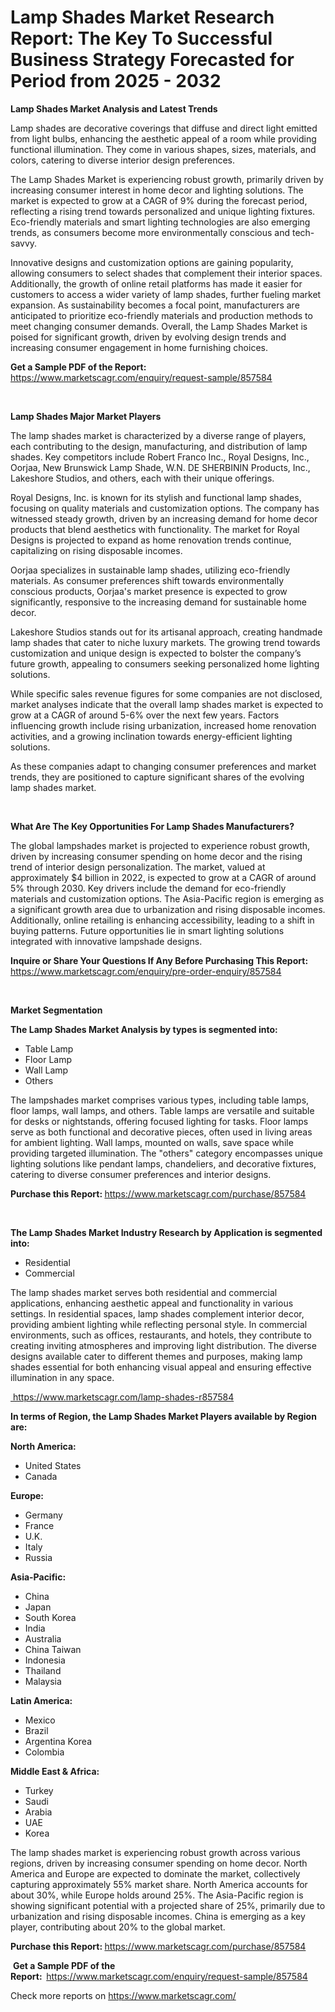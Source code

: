 <p><h1>Lamp Shades Market Research Report: The Key To Successful Business Strategy Forecasted for Period from 2025 - 2032</h1></p><p><strong>Lamp Shades Market Analysis and Latest Trends</strong></p>
<p><p>Lamp shades are decorative coverings that diffuse and direct light emitted from light bulbs, enhancing the aesthetic appeal of a room while providing functional illumination. They come in various shapes, sizes, materials, and colors, catering to diverse interior design preferences.</p><p>The Lamp Shades Market is experiencing robust growth, primarily driven by increasing consumer interest in home decor and lighting solutions. The market is expected to grow at a CAGR of 9% during the forecast period, reflecting a rising trend towards personalized and unique lighting fixtures. Eco-friendly materials and smart lighting technologies are also emerging trends, as consumers become more environmentally conscious and tech-savvy.</p><p>Innovative designs and customization options are gaining popularity, allowing consumers to select shades that complement their interior spaces. Additionally, the growth of online retail platforms has made it easier for customers to access a wider variety of lamp shades, further fueling market expansion. As sustainability becomes a focal point, manufacturers are anticipated to prioritize eco-friendly materials and production methods to meet changing consumer demands. Overall, the Lamp Shades Market is poised for significant growth, driven by evolving design trends and increasing consumer engagement in home furnishing choices.</p></p>
<p><strong>Get a Sample PDF of the Report:&nbsp;</strong> <a href="https://www.marketscagr.com/enquiry/request-sample/857584?utm_campaign=3269&utm_medium=2&utm_source=Github&utm_content=ia&utm_term=09042025&utm_id=lamp-shades">https://www.marketscagr.com/enquiry/request-sample/857584</a></p>
<p>&nbsp;</p>
<p><strong>Lamp Shades Major Market Players</strong></p>
<p><p>The lamp shades market is characterized by a diverse range of players, each contributing to the design, manufacturing, and distribution of lamp shades. Key competitors include Robert Franco Inc., Royal Designs, Inc., Oorjaa, New Brunswick Lamp Shade, W.N. DE SHERBININ Products, Inc., Lakeshore Studios, and others, each with their unique offerings.</p><p>Royal Designs, Inc. is known for its stylish and functional lamp shades, focusing on quality materials and customization options. The company has witnessed steady growth, driven by an increasing demand for home decor products that blend aesthetics with functionality. The market for Royal Designs is projected to expand as home renovation trends continue, capitalizing on rising disposable incomes.</p><p>Oorjaa specializes in sustainable lamp shades, utilizing eco-friendly materials. As consumer preferences shift towards environmentally conscious products, Oorjaa's market presence is expected to grow significantly, responsive to the increasing demand for sustainable home decor.</p><p>Lakeshore Studios stands out for its artisanal approach, creating handmade lamp shades that cater to niche luxury markets. The growing trend towards customization and unique design is expected to bolster the company’s future growth, appealing to consumers seeking personalized home lighting solutions.</p><p>While specific sales revenue figures for some companies are not disclosed, market analyses indicate that the overall lamp shades market is expected to grow at a CAGR of around 5-6% over the next few years. Factors influencing growth include rising urbanization, increased home renovation activities, and a growing inclination towards energy-efficient lighting solutions.</p><p>As these companies adapt to changing consumer preferences and market trends, they are positioned to capture significant shares of the evolving lamp shades market.</p></p>
<p>&nbsp;</p>
<p><strong>What Are The Key Opportunities For Lamp Shades Manufacturers?</strong></p>
<p><p>The global lampshades market is projected to experience robust growth, driven by increasing consumer spending on home decor and the rising trend of interior design personalization. The market, valued at approximately $4 billion in 2022, is expected to grow at a CAGR of around 5% through 2030. Key drivers include the demand for eco-friendly materials and customization options. The Asia-Pacific region is emerging as a significant growth area due to urbanization and rising disposable incomes. Additionally, online retailing is enhancing accessibility, leading to a shift in buying patterns. Future opportunities lie in smart lighting solutions integrated with innovative lampshade designs.</p></p>
<p><strong>Inquire or Share Your Questions If Any Before Purchasing This Report:</strong> <a href="https://www.marketscagr.com/enquiry/pre-order-enquiry/857584?utm_campaign=3269&utm_medium=2&utm_source=Github&utm_content=ia&utm_term=09042025&utm_id=lamp-shades">https://www.marketscagr.com/enquiry/pre-order-enquiry/857584</a></p>
<p>&nbsp;</p>
<p><strong>Market Segmentation</strong></p>
<p><strong>The Lamp Shades Market Analysis by types is segmented into:</strong></p>
<p><ul><li>Table Lamp</li><li>Floor Lamp</li><li>Wall Lamp</li><li>Others</li></ul></p>
<p><p>The lampshades market comprises various types, including table lamps, floor lamps, wall lamps, and others. Table lamps are versatile and suitable for desks or nightstands, offering focused lighting for tasks. Floor lamps serve as both functional and decorative pieces, often used in living areas for ambient lighting. Wall lamps, mounted on walls, save space while providing targeted illumination. The "others" category encompasses unique lighting solutions like pendant lamps, chandeliers, and decorative fixtures, catering to diverse consumer preferences and interior designs.</p></p>
<p><strong>Purchase this Report:&nbsp;</strong><a href="https://www.marketscagr.com/purchase/857584?utm_campaign=3269&utm_medium=2&utm_source=Github&utm_content=ia&utm_term=09042025&utm_id=lamp-shades">https://www.marketscagr.com/purchase/857584</a></p>
<p>&nbsp;</p>
<p><strong>The Lamp Shades Market Industry Research by Application is segmented into:</strong></p>
<p><ul><li>Residential</li><li>Commercial</li></ul></p>
<p><p>The lamp shades market serves both residential and commercial applications, enhancing aesthetic appeal and functionality in various settings. In residential spaces, lamp shades complement interior decor, providing ambient lighting while reflecting personal style. In commercial environments, such as offices, restaurants, and hotels, they contribute to creating inviting atmospheres and improving light distribution. The diverse designs available cater to different themes and purposes, making lamp shades essential for both enhancing visual appeal and ensuring effective illumination in any space.</p></p>
<p><a href="https://www.marketscagr.com/lamp-shades-r857584?utm_campaign=3269&utm_medium=2&utm_source=Github&utm_content=ia&utm_term=09042025&utm_id=lamp-shades">&nbsp;https://www.marketscagr.com/lamp-shades-r857584</a></p>
<p><strong>In terms of Region, the Lamp Shades Market Players available by Region are:</strong></p>
<p>
    <p> <strong> North America: </strong>
        <ul>
            <li>United States</li>
            <li>Canada</li>
        </ul>
        </p> 
    <p> <strong> Europe: </strong>
        <ul>
            <li>Germany</li>
            <li>France</li>
            <li>U.K.</li>
            <li>Italy</li>
            <li>Russia</li>
        </ul>
        </p> 
    <p> <strong> Asia-Pacific: </strong>
        <ul>
            <li>China</li>
            <li>Japan</li>
            <li>South Korea</li>
            <li>India</li>
            <li>Australia</li>
            <li>China Taiwan</li>
            <li>Indonesia</li>
            <li>Thailand</li>
            <li>Malaysia</li>
        </ul>
        </p> 
    <p> <strong> Latin America: </strong>
        <ul>
            <li>Mexico</li>
            <li>Brazil</li>
            <li>Argentina Korea</li>
            <li>Colombia</li>
        </ul>
        </p> 
    <p> <strong> Middle East & Africa: </strong>
        <ul>
            <li>Turkey</li>
            <li>Saudi</li>
            <li>Arabia</li>
            <li>UAE</li>
            <li>Korea</li>
        </ul>
    </p>
    </p>
<p><p>The lamp shades market is experiencing robust growth across various regions, driven by increasing consumer spending on home decor. North America and Europe are expected to dominate the market, collectively capturing approximately 55% market share. North America accounts for about 30%, while Europe holds around 25%. The Asia-Pacific region is showing significant potential with a projected share of 25%, primarily due to urbanization and rising disposable incomes. China is emerging as a key player, contributing about 20% to the global market.</p></p>
<p><strong>Purchase this Report: </strong><a href="https://www.marketscagr.com/purchase/857584?utm_campaign=3269&utm_medium=2&utm_source=Github&utm_content=ia&utm_term=09042025&utm_id=lamp-shades">https://www.marketscagr.com/purchase/857584</a></p>
<p>&nbsp;<strong>Get a Sample PDF of the Report:&nbsp;&nbsp;</strong><a href="https://www.marketscagr.com/enquiry/request-sample/857584?utm_campaign=3269&utm_medium=2&utm_source=Github&utm_content=ia&utm_term=09042025&utm_id=lamp-shades">https://www.marketscagr.com/enquiry/request-sample/857584</a></p>
<p><strong></strong></p>
<p>Check more reports on <a href="https://www.marketscagr.com/?utm_campaign=3269&utm_medium=2&utm_source=Github&utm_content=ia&utm_term=09042025&utm_id=lamp-shades">https://www.marketscagr.com/</a></p>